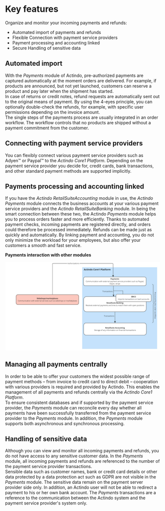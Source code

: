 # Key features
Organize and monitor your incoming payments and refunds:   
- Automated import of payments and refunds
- Flexible Connection with payment service providers
- Payment processing and accounting linked
- Secure Handling of sensitive data  


<!---Hallo Stefan, die folgenden Infos sind hauptsächlich von der Website. Ich bin mir da nicht sicher, ob das alles so stimmt-->

## Automated import  
With the *Payments* module of Actindo, pre-authorized payments are captured automatically at the moment orders are delivered. For example, if products are announced, but not yet launched, customers can reserve a product and pay later when the shipment has started.  
In case of returns or credit notes, refund requests are automatically sent out to the original means of payment. By using the 4-eyes principle, you can optionally double-check the refunds, for example, with specific user permissions depending on the invoice amount.  
The single steps of the payments process are usually integrated in an order workflow. The workflow controls that no products are shipped without a payment commitment from the customer.


## Connecting with payment service providers  
You can flexibly connect various payment service providers such as Adyen&trade; or Paypal&trade; to the *Actindo Core1 Platform*. Depending on the payment service provider you decide for, credit cards, bank transactions, and other standard payment methods are supported implicitly.

##  Payments processing and accounting linked   
 If you have the *Actindo RetailSuiteAccounting* module in use, the *Actindo Payments* module connects the business accounts at your various payment service providers and the *Actindo RetailSuiteBanking* module. In being the smart connection between these two, the Actindo *Payments* module helps you to process orders faster and more efficiently.  Thanks to automated payment checks, incoming payments are registered directly, and orders could therefore be processed immediately. Refunds can be made just as quickly and automatically. By linking payment and accounting, you do not only minimize the workload for your employees, but also offer your customers a smooth and fast service.

**Payments interaction with other modules** 

![Payments interaction with other modules](../../Assets/Screenshots/Payments/Overview/PaymentsProcessModules.png "[Payments interaction with other modules]")


##  Managing all payments centrally   
In order to be able to offer your customers the widest possible range of payment methods &ndash; from invoice to credit card to direct debit &ndash; cooperation with various providers is required and provided by Actindo. This enables the management of all payments and refunds centrally via the *Actindo Core1 Platform*.  
To ensure consistent databases and if supported by the payment service provider, the *Payments* module can reconcile every day whether all payments have been successfully transferred from the payment service provider to the *Payments* module. In addition, the *Payments* module supports both asynchronous and synchronous processing.


##  Handling of sensitive data  
Although you can view and monitor all incoming payments and refunds, you do not have access to any sensitive customer data. In the *Payments* module, all incoming payments and refunds are referenced to the number of the payment service provider transactions.   
Sensible data such as customer names, bank or credit card details or other data protected by a data protection act such as GDPR are not visible in the *Payments* module. 
The sensitive data remain on the payment server provider side only. In addition, an Actindo user will not be able to redirect a payment to his or her own bank account. The *Payments* transactions are a reference to the communication between the Actindo system and the payment service provider's system only. 


